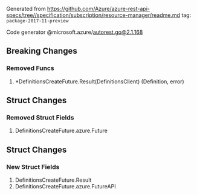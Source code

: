 Generated from https://github.com/Azure/azure-rest-api-specs/tree//specification/subscription/resource-manager/readme.md tag: `package-2017-11-preview`

Code generator @microsoft.azure/autorest.go@2.1.168

## Breaking Changes

### Removed Funcs

1. *DefinitionsCreateFuture.Result(DefinitionsClient) (Definition, error)

## Struct Changes

### Removed Struct Fields

1. DefinitionsCreateFuture.azure.Future

## Struct Changes

### New Struct Fields

1. DefinitionsCreateFuture.Result
1. DefinitionsCreateFuture.azure.FutureAPI
